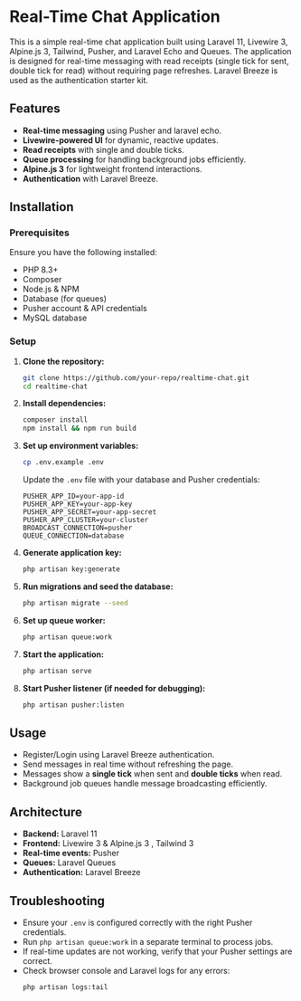 # Real-Time Chat Application

This is a simple real-time chat application built using Laravel 11, Livewire 3, Alpine.js 3, Tailwind, Pusher, and Laravel Echo and Queues. The application is designed for real-time messaging with read receipts (single tick for sent, double tick for read) without requiring page refreshes. Laravel Breeze is used as the authentication starter kit.

## Features

- **Real-time messaging** using Pusher and laravel echo.
- **Livewire-powered UI** for dynamic, reactive updates.
- **Read receipts** with single and double ticks.
- **Queue processing** for handling background jobs efficiently.
- **Alpine.js 3** for lightweight frontend interactions.
- **Authentication** with Laravel Breeze.

## Installation

### Prerequisites
Ensure you have the following installed:
- PHP 8.3+
- Composer
- Node.js & NPM
- Database (for queues)
- Pusher account & API credentials
- MySQL database

### Setup
1. **Clone the repository:**
   ```sh
   git clone https://github.com/your-repo/realtime-chat.git
   cd realtime-chat
   ```

2. **Install dependencies:**
   ```sh
   composer install
   npm install && npm run build
   ```

3. **Set up environment variables:**
   ```sh
   cp .env.example .env
   ```
   Update the `.env` file with your database and Pusher credentials:
   ```env
   PUSHER_APP_ID=your-app-id
   PUSHER_APP_KEY=your-app-key
   PUSHER_APP_SECRET=your-app-secret
   PUSHER_APP_CLUSTER=your-cluster
   BROADCAST_CONNECTION=pusher
   QUEUE_CONNECTION=database
   ```

4. **Generate application key:**
   ```sh
   php artisan key:generate
   ```

5. **Run migrations and seed the database:**
   ```sh
   php artisan migrate --seed
   ```

6. **Set up queue worker:**
   ```sh
   php artisan queue:work
   ```
7. **Start the application:**
   ```sh
   php artisan serve
   ```

8. **Start Pusher listener (if needed for debugging):**
   ```sh
   php artisan pusher:listen
   ```

## Usage

- Register/Login using Laravel Breeze authentication.
- Send messages in real time without refreshing the page.
- Messages show a **single tick** when sent and **double ticks** when read.
- Background job queues handle message broadcasting efficiently.

## Architecture

- **Backend:** Laravel 11
- **Frontend:** Livewire 3 & Alpine.js 3 , Tailwind 3
- **Real-time events:** Pusher
- **Queues:** Laravel Queues
- **Authentication:** Laravel Breeze

## Troubleshooting

- Ensure your `.env` is configured correctly with the right Pusher credentials.
- Run `php artisan queue:work` in a separate terminal to process jobs.
- If real-time updates are not working, verify that your Pusher settings are correct.
- Check browser console and Laravel logs for any errors:
  ```sh
  php artisan logs:tail
  ```

